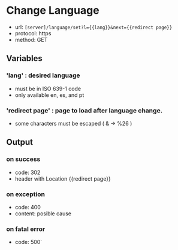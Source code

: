 # Change Language

+ url: `[server]/language/set?l={{lang}}&next={{redirect page}}`
+ protocol: https
+ method: GET

## Variables

### 'lang' : desired language
+ must be in ISO 639-1 code
+ only available en, es, and pt

### 'redirect page' : page to load after language change.
+ some characters must be escaped ( & -> %26 )

## Output

### on success
+ code: 302
+ header with Location {{redirect page}}

### on exception
+ code: 400
+ content: posible cause

### on fatal error
+ code: 500`
